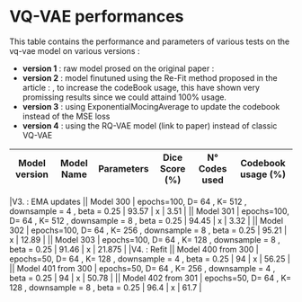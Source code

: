 # VQ-VAE performances

This table contains the performance and parameters of various tests on the vq-vae model on various versions :

- **version 1** : raw model prosed on the original paper :
- **version 2** : model finutuned using the Re-Fit method proposed in the article : , to increase the codeBook usage, this have shown very promissing results since we could attaind 100% usage.
- **version 3** : using ExponentialMocingAverage to update the codebook instead of the MSE loss
- **version 4** : using the RQ-VAE model (link to paper) instead of classic VQ-VAE

<!-- | Model version           | Model Name | Parameters                                                            | Dice Score (%) | N° Codes used | Codebook usage (%) |
| ----------------------- | ---------- | --------------------------------------------------------------------- | :------------: | :-----------: | :----------------: |
|                         |            |                                                                       |                |               |                    |
| V.1 : raw architecture  |
|                         | Model 100  | epochs=100, D= 64 , K= 512 , downsample = 4 , beta = 0.25             |     99.58      |      89       |       17.38        |
|                         | Model 101  | epochs=200, D= 64 , K= 512 , downsample = 4 , beta = 0.25             |     99.52      |      70       |       13.67        |
|                         | Model 102  | epochs=100, D= 32 , K= 256 , downsample = 4 , beta = 0.25             |     98.86      |      53       |       20.70        |
|                         | Model 103  | epochs=100, D= 64 , K= 512 , downsample = 4 , beta = 1                |     91.23      |      40       |        7.8         |
|                         | Model 104  | epochs=100, D= 64 , K= 256 , downsample = 4 , beta = 0.25             |     98.75      |      22       |        8.59        |
|                         | Model 105  | epochs=100, D= 64 , K= 512 , downsample = 8 , beta = 0.25             |     95.99      |      49       |        9.57        |
|                         |            |                                                                       |                |               |                    |
| V.2 : Re-Fit finutuning |
|                         | Model 200  | base_model = v1.model100, epochs=100, D= 64 , K= 256 , downsample = 4 |     99.66      |      256      |        100         |
|                         | Model 201  | base_model = v1.model100, epochs=100, D= 64 , K= 128 , downsample = 4 |     99.67      |      128      |        100         |
|                         |            |                                                                       |                |               |                    | -->

| Model version | Model Name | Parameters | Dice Score (%) | N° Codes used | Codebook usage (%) |
| ------------- | ---------- | ---------- | :------------: | :-----------: | :----------------: |

|V3. : EMA updates
|| Model 300 | epochs=100, D= 64 , K= 512 , downsample = 4 , beta = 0.25 | 93.57 | x | 3.51 |
|| Model 301 | epochs=100, D= 64 , K= 512 , downsample = 8 , beta = 0.25 | 94.45 | x | 3.32 |
|| Model 302 | epochs=100, D= 64 , K= 256 , downsample = 8 , beta = 0.25 | 95.21 | x | 12.89 |
|| Model 303 | epochs=100, D= 64 , K= 128 , downsample = 8 , beta = 0.25 | 91.46 | x | 21.875 |
|V4. : Refit
|| Model 400 from 300 | epochs=50, D= 64 , K= 128 , downsample = 4 , beta = 0.25 | 94 | x | 56.25 |
|| Model 401 from 300 | epochs=50, D= 64 , K= 256 , downsample = 4 , beta = 0.25 | 94 | x | 50.78 |
|| Model 402 from 301 | epochs=50, D= 64 , K= 128 , downsample = 8 , beta = 0.25 | 96.4 | x | 61.7 |

<!-- ### Here are the performances of the RQ-VAE model : (paper : .link)

| Model Name | Parameters                                                                       | Dice Score (%) |
| ---------- | -------------------------------------------------------------------------------- | :------------: |
| Model 400  | D= 64 , K= 512 , downsample =8 ,num_cb = 2, shared_cb = false,kmeans_init = true |     97.10      |
| Model 401  | D= 64 , K= 128 , downsample =8 ,num_cb = 2, shared_cb = false,kmeans_init = true |     94.94      | -->
